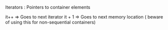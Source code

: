 Iterators : Pointers to container elements

it++ => Goes to next iterator
it + 1 => Goes to next memory location ( beware of using this for non-sequential containers)